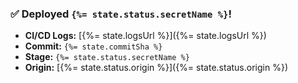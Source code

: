 ### ✅ Deployed `{%= state.status.secretName %}`!

- **CI/CD Logs:** [{%= state.logsUrl %}]({%= state.logsUrl %})
- **Commit:** `{%= state.commitSha %}`
- **Stage:** `{%= state.status.secretName %}`
- **Origin:** [{%= state.status.origin %}]({%= state.status.origin %})
